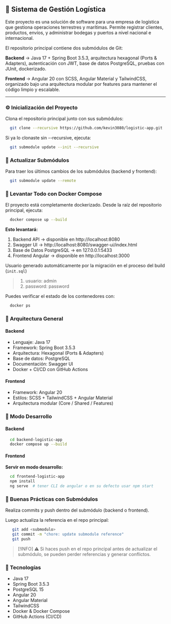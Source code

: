 ## 🚢 Sistema de Gestión Logística

Este proyecto es una solución de software para una empresa de logística que gestiona operaciones terrestres y marítimas.
Permite registrar clientes, productos, envíos, y administrar bodegas y puertos a nivel nacional e internacional.

El repositorio principal contiene dos submódulos de Git:

**Backend** → Java 17 + Spring Boot 3.5.3, arquitectura hexagonal (Ports & Adapters), autenticación con JWT, base de datos PostgreSQL, pruebas con JUnit, dockerizado.

**Frontend** → Angular 20 con SCSS, Angular Material y TailwindCSS, organizado bajo una arquitectura modular por features para mantener el código limpio y escalable.

---

### ⚙️ Inicialización del Proyecto

Clona el repositorio principal junto con sus submódulos:

```bash
  git clone --recursive https://github.com/kevin3080/logistic-app.git
```

Si ya lo clonaste sin --recursive, ejecuta:

```bash
  git submodule update --init --recursive
```

### 🔄 Actualizar Submódulos

Para traer los últimos cambios de los submódulos (backend y frontend):

```bash
  git submodule update --remote
```

### 🐳 Levantar Todo con Docker Compose

El proyecto está completamente dockerizado.
Desde la raíz del repositorio principal, ejecuta:

```bash
  docker compose up --build
```

**Esto levantará:**

 1. Backend API → disponible en http://localhost:8080
 2. Swagger UI → http://localhost:8080/swagger-ui/index.html
 3. Base de Datos PostgreSQL → en 127.0.0.1:5433
 4. Frontend Angular → disponible en http://localhost:3000

Usuario generado automáticamente por la migración en el proceso del build (`init.sql`)
>  1. usuario: admin
>  2. password: password

Puedes verificar el estado de los contenedores con:

```bash
  docker ps
```

### 📂 Arquitectura General

#### Backend

 - Lenguaje: Java 17
 - Framework: Spring Boot 3.5.3
 - Arquitectura: Hexagonal (Ports & Adapters)
 - Base de datos: PostgreSQL
 - Documentación: Swagger UI
 - Docker + CI/CD con GitHub Actions

#### Frontend

 - Framework: Angular 20
 - Estilos: SCSS + TailwindCSS + Angular Material
 - Arquitectura modular (Core / Shared / Features)


### 🚧 Modo Desarrollo

#### Backend

```bash
  cd backend-logistic-app
  docker compose up --build
```

#### Frontend

**Servir en modo desarrollo:**

```bash
  cd frontend-logistic-app
  npm install
  ng serve  # tener CLI de angular o en su defecto usar npm start
```


### 📌 Buenas Prácticas con Submódulos

Realiza commits y push dentro del submódulo (backend o frontend).

Luego actualiza la referencia en el repo principal:

```bash
   git add <submodulo>
   git commit -m "chore: update submodule reference"
   git push
```


  > [!INFO]
  > ⚠️ Si haces push en el repo principal antes de actualizar el submódulo, se pueden perder referencias y generar conflictos.

### 🧱 Tecnologías

 - Java 17
 - Spring Boot 3.5.3
 - PostgreSQL 15
 - Angular 20
 - Angular Material
 - TailwindCSS
 - Docker & Docker Compose
 - GitHub Actions (CI/CD)
